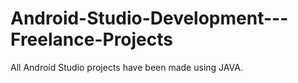 # Android-Studio-Development---Freelance-Projects
All Android Studio projects have been made using JAVA. 
